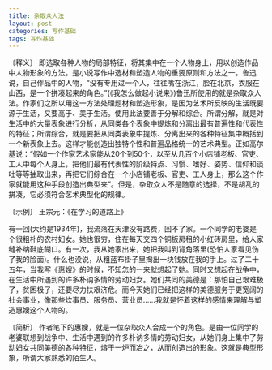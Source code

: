 ```yaml
---
title: 杂取众人法
layout: post
categories: 写作基础
tags: 写作基础
---
```


〔释义〕 即选取各种人物的局部特征，将其集中在一个人物身上，用以创造作品中人物形象的方法。是小说写作中选材和塑造人物的重要原则和方法之一。鲁迅说，自己作品中的人物，“没有专用过一个人，往往嘴在浙江，脸在北京，衣服在山西，是一个拼凑起来的角色。”(《我怎么做起小说来》)鲁迅所使用的就是杂取众人法。作家们之所以用这一方法处理题材和塑造形象，是因为艺术所反映的生活既要源于生活，又要高于、美于生活。使用此法要善于分解和综合。所谓分解，就是对生活中的大量表象进行分析，从同类各个表象中提炼和分离出最有普遍性和代表性的特征；所谓综合，就是要把从同类表象中提炼、分离出来的各种特征集中概括到一个新表象上去。这样才能创造出独特个性和普遍品格统一的艺术典型。正如高尔基说：“假如一个作家艺术家能从20个到50个，以至从几百个小店铺老板、官吏、工人中每个人身上，把他们最有代表性的阶级特点、习惯、嗜好、姿势、信仰和谈吐等等抽取出来，再把它们综合在一个小店铺老板、官吏、工人身上，那么这个作家就能用这种手段创造出典型来”。但是，杂取众人不是随意的选择，不是胡乱的拼凑，它必须符合艺术典型化的规律。

〔示例〕 王宗元：《在学习的道路上》

有一回(大约是1934年)，我流落在天津没有路费，回不了家。一个同学的老婆是个很粗朴的农村妇女。她也很穷，住在每天交四个铜板房租的小红砖房里，给人家缝补纳鞋底餬口。有一次，我从她家出来，她把我叫到背角落里(恐怕人家看见伤了我的脸面)。什么也没说，从粗蓝布褂子里掏出一块钱放在我的手上。过了二十五年，当我写《惠嫂》的时候，不知怎的一来就想起了她。同时又想起在战争中，在生活中所遇到的许多朴讷多情的劳动妇女。她们共同的美德是：那怕自己艰难极了，贫困极了，还要尽力扶艰济危。而今天她们已经把这样的美德服务于更宽阔的社会事业，像那些炊事员、服务员、营业员……我就是怀着这样的感情来理解与塑造惠嫂这个人物的。

〔简析〕 作者笔下的惠嫂，就是一位杂取众人合成一个的角色。是由一位同学的老婆联想到战争中、生活中遇到的许多朴讷多情的劳动妇女，从她们身上集中了劳动妇女共同美德的各种特征，熔于一炉而冶之，从而创造出的形象。这就是典型形象，所谓大家熟悉的陌生人。 